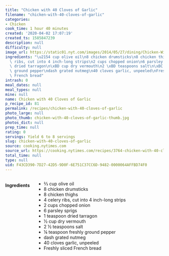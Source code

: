 ```yaml
---
title: "Chicken with 40 Cloves of Garlic"
filename: "chicken-with-40-cloves-of-garlic"
categories:
- Chicken
cook_time: 1 hour 40 minutes
created: '2020-04-02 17:07:19'
created_ts: 1585847239
description: null
difficulty: null
image_url: https://static01.nyt.com/images/2014/05/27/dining/Chicken-With-40-Cloves-of-Garlic/Chicken-With-40-Cloves-of-Garlic-articleLarge.jpg
ingredients: "\u2154 cup olive oil\n8 chicken drumsticks\n8 chicken thighs\n4 celery\
  \ ribs, cut into 4 inch-long strips\n2 cups chopped onion\n6 parsley sprigs\n1 teaspoon\
  \ dried tarragon\n\xBD cup dry vermouth\n2 \xBD teaspoons salt\n\xBC teaspoon freshly\
  \ ground pepper\ndash grated nutmeg\n40 cloves garlic, unpeeled\nFreshly sliced\
  \ French bread"
intrash: 0
meal_dates: null
meal_types: null
mine: null
name: Chicken with 40 Cloves of Garlic
p_recipe_id: 81
permalink: /recipes/chicken-with-40-cloves-of-garlic
photo_large: null
photo_thumb: chicken-with-40-cloves-of-garlic-thumb.jpg
photos_dict: null
prep_time: null
rating: 0
servings: Yield 6 to 8 servings
slug: chicken-with-40-cloves-of-garlic
source: cooking.nytimes.com
source_url: https://cooking.nytimes.com/recipes/3764-chicken-with-40-cloves-of-garlic?action=click&module=Global%20Search%20Recipe%20Card&pgType=search&rank=9
total_time: null
type: null
uid: F43CD390-7D27-42D5-9D0F-6E751C37CC6D-9482-0000064AFFBD74F0
---
```

<div class="large-8 medium-7 columns" id="writeup">	</div><!-- #writeup -->
</div><!-- #row-one -->
<div class="row" id="row-two">	<div class="medium-4 small-5 columns" id="ingredients"><h4>Ingredients</h4><div class="box box-ingredients content"><ul>
<li>⅔ cup olive oil</li>
<li>8 chicken drumsticks</li>
<li>8 chicken thighs</li>
<li>4 celery ribs, cut into 4 inch-long strips</li>
<li>2 cups chopped onion</li>
<li>6 parsley sprigs</li>
<li>1 teaspoon dried tarragon</li>
<li>½ cup dry vermouth</li>
<li>2 ½ teaspoons salt</li>
<li>¼ teaspoon freshly ground pepper</li>
<li>dash grated nutmeg</li>
<li>40 cloves garlic, unpeeled</li>
<li>Freshly sliced French bread</li>
</ul>
</div>	</div>	<div class="medium-6 small-7 columns" id="directions">	</div>